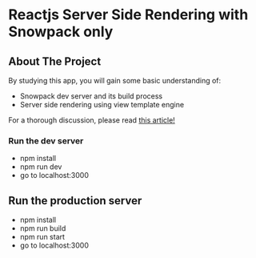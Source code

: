 # Reactjs Server Side Rendering with Snowpack only

## About The Project

By studying this app, you will gain some basic understanding of:

* Snowpack dev server and its build process
* Server side rendering using view template engine

For a thorough discussion, please read [this article!](https://arrowwu-87862.medium.com/build-a-server-side-rendering-app-with-reactjs-and-snowpack-7fb3499ef800)

### Run the dev server

* npm install
* npm run dev
* go to localhost:3000


## Run the production server

* npm install
* npm run build
* npm run start
* go to localhost:3000
